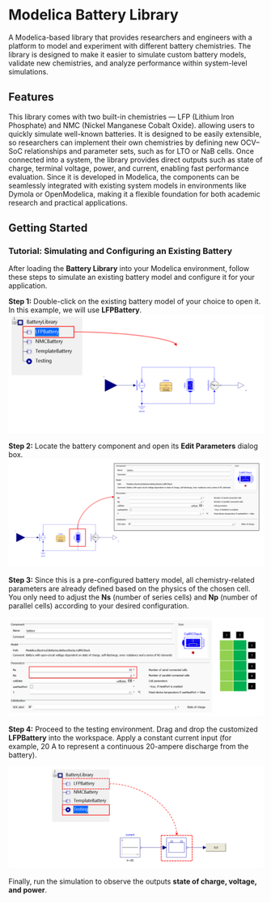 # Modelica Battery Library
A Modelica-based library that provides researchers and engineers with a platform to model and experiment with different battery chemistries.
The library is designed to make it easier to simulate custom battery models, validate new chemistries, and analyze performance within system-level simulations.

## Features
This library comes with two built-in chemistries — LFP (Lithium Iron Phosphate) and NMC (Nickel Manganese Cobalt Oxide). allowing users to quickly simulate well-known batteries. It is designed to be easily extensible, so researchers can implement their own chemistries by defining new OCV–SoC relationships and parameter sets, such as for LTO or NaB cells. Once connected into a system, the library provides direct outputs such as state of charge, terminal voltage, power, and current, enabling fast performance evaluation. Since it is developed in Modelica, the components can be seamlessly integrated with existing system models in environments like Dymola or OpenModelica, making it a flexible foundation for both academic research and practical applications.

## Getting Started
### Tutorial: Simulating and Configuring an Existing Battery

After loading the **Battery Library** into your Modelica environment, follow these steps to simulate an existing battery model and configure it for your application.  

**Step 1:** Double-click on the existing battery model of your choice to open it. In this example, we will use **LFPBattery**.  
![Step 1](Images/Step1.png)

**Step 2:** Locate the battery component and open its **Edit Parameters** dialog box.  
![Step 2](Images/Step2.png)

**Step 3:** Since this is a pre-configured battery model, all chemistry-related parameters are already defined based on the physics of the chosen cell. You only need to adjust the **Ns** (number of series cells) and **Np** (number of parallel cells) according to your desired configuration. 

![Step 3](Images/Step3.png)

**Step 4:** Proceed to the testing environment. Drag and drop the customized **LFPBattery** into the workspace. Apply a constant current input (for example, 20 A to represent a continuous 20-ampere discharge from the battery).  

![Step 4](Images/Step4.png)

Finally, run the simulation to observe the outputs **state of charge, voltage, and power**.  
